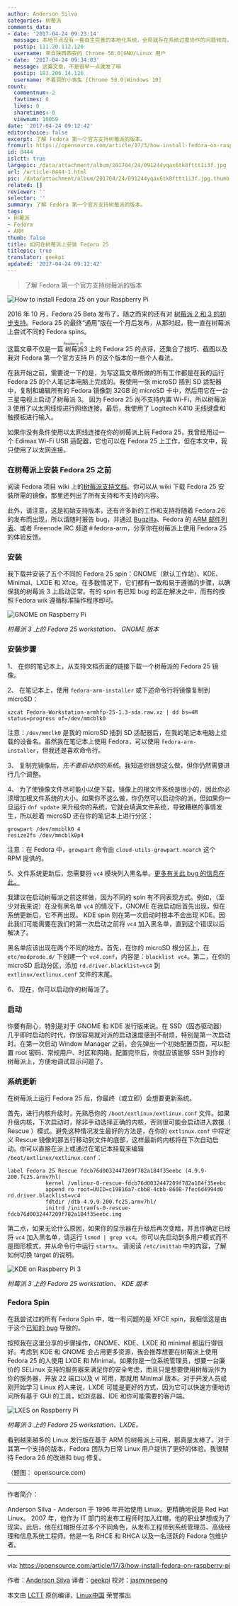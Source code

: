 ```yaml
---
author: Anderson Silva
categories: 树莓派
comments_data:
- date: '2017-04-24 09:23:14'
  message: 本地节点没有一套自主完善的本地化系统，全局就存在系统过度协作的问题倾向，而且普遍的恶化。。
  postip: 111.20.112.126
  username: 来自陕西西安的 Chrome 58.0|GNU/Linux 用户
- date: '2017-04-24 09:34:03'
  message: 这篇文章，不是很早一点就发了嘛
  postip: 183.206.14.126
  username: 不着调的小男生 [Chrome 58.0|Windows 10]
count:
  commentnum: 2
  favtimes: 0
  likes: 0
  sharetimes: 0
  viewnum: 10059
date: '2017-04-24 09:12:42'
editorchoice: false
excerpt: 了解 Fedora 第一个官方支持树莓派的版本。
fromurl: https://opensource.com/article/17/3/how-install-fedora-on-raspberry-pi
id: 8444
islctt: true
largepic: /data/attachment/album/201704/24/091244yqax6tk8fttt1i3f.jpg
url: /article-8444-1.html
pic: /data/attachment/album/201704/24/091244yqax6tk8fttt1i3f.jpg.thumb.jpg
related: []
reviewer: ''
selector: ''
summary: 了解 Fedora 第一个官方支持树莓派的版本。
tags:
- 树莓派
- Fedora
- ARM
thumb: false
title: 如何在树莓派上安装 Fedora 25
titlepic: true
translator: geekpi
updated: '2017-04-24 09:12:42'
---
```



> 
> 了解 Fedora 第一个官方支持树莓派的版本
> 
> 
> 


![How to install Fedora 25 on your Raspberry Pi](/data/attachment/album/201704/24/091244yqax6tk8fttt1i3f.jpg "How to install Fedora 25 on your Raspberry Pi")


2016 年 10 月，Fedora 25 Beta 发布了，随之而来的还有对 [树莓派 2 和 3 的初步支持](https://fedoramagazine.org/raspberry-pi-support-fedora-25-beta/)。Fedora 25 的最终“通用”版在一个月后发布，从那时起，我一直在树莓派上尝试不同的 Fedora spins。


这篇文章不仅是一篇<ruby> 树莓派 <rt>  Raspberry Pi </rt></ruby> 3 上的 Fedora 25 的点评，还集合了技巧、截图以及我对 Fedora 第一个官方支持 Pi 的这个版本的一些个人看法。


在我开始之前，需要说一下的是，为写这篇文章所做的所有工作都是在我的运行 Fedora 25 的个人笔记本电脑上完成的。我使用一张 microSD 插到 SD 适配器中，复制和编辑所有的 Fedora 镜像到 32GB 的 microSD 卡中，然后用它在一台三星电视上启动了树莓派 3。 因为 Fedora 25 尚不支持内置 Wi-Fi，所以树莓派 3 使用了以太网线缆进行网络连接。最后，我使用了 Logitech K410 无线键盘和触摸板进行输入。


如果你没有条件使用以太网线连接在你的树莓派上玩 Fedora 25，我曾经用过一个 Edimax Wi-Fi USB 适配器，它也可以在 Fedora 25 上工作，但在本文中，我只使用了以太网连接。


### 在树莓派上安装 Fedora 25 之前


阅读 Fedora 项目 wiki 上的[树莓派支持文档](https://fedoraproject.org/wiki/Raspberry_Pi)。你可以从 wiki 下载 Fedora 25 安装所需的镜像，那里还列出了所有支持和不支持的内容。


此外，请注意，这是初始支持版本，还有许多新的工作和支持将随着 Fedora 26 的发布而出现，所以请随时报告 bug，并通过 [Bugzilla](https://bugzilla.redhat.com/show_bug.cgi?id=245418)、Fedora 的 [ARM 邮件列表](https://lists.fedoraproject.org/admin/lists/arm%40lists.fedoraproject.org/)、或者 Freenode IRC 频道＃fedora-arm，分享你在树莓派上使用 Fedora 25 的体验反馈。


### 安装


我下载并安装了五个不同的 Fedora 25 spin：GNOME（默认工作站）、KDE、Minimal、LXDE 和 Xfce。在多数情况下，它们都有一致和易于遵循的步骤，以确保我的树莓派 3 上启动正常。有的 spin 有已知 bug 的正在解决之中，而有的按照 Fedora wik 遵循标准操作程序即可。


![GNOME on Raspberry Pi](/data/attachment/album/201704/24/091245zltj3ozvule1quy4.png "GNOME on Raspberry Pi")


*树莓派 3 上的 Fedora 25 workstation、 GNOME 版本*


### 安装步骤


1、 在你的笔记本上，从支持文档页面的链接下载一个树莓派的 Fedora 25 镜像。


2、 在笔记本上，使用 `fedora-arm-installer` 或下述命令行将镜像复制到 microSD：



```
xzcat Fedora-Workstation-armhfp-25-1.3-sda.raw.xz | dd bs=4M status=progress of=/dev/mmcblk0

```

注意：`/dev/mmclk0` 是我的 microSD 插到 SD 适配器后，在我的笔记本电脑上挂载的设备名。虽然我在笔记本上使用 Fedora，可以使用 `fedora-arm-installer`，但我还是喜欢命令行。


3、 复制完镜像后，*先不要启动你的系统*。我知道你很想这么做，但你仍然需要进行几个调整。


4、 为了使镜像文件尽可能小以便下载，镜像上的根文件系统是很小的，因此你必须增加根文件系统的大小。如果你不这么做，你仍然可以启动你的派，但如果你一旦运行 `dnf update` 来升级你的系统，它就会填满文件系统，导致糟糕的事情发生，所以趁着 microSD 还在你的笔记本上进行分区：



```
growpart /dev/mmcblk0 4
resize2fs /dev/mmcblk0p4

```

注意：在 Fedora 中，`growpart` 命令由 `cloud-utils-growpart.noarch` 这个 RPM 提供的。


5、文件系统更新后，您需要将 `vc4` 模块列入黑名单。[更多有关此 bug 的信息在此。](https://bugzilla.redhat.com/show_bug.cgi?id=1387733)


我建议在启动树莓派之前这样做，因为不同的 spin 有不同表现方式。例如，（至少对我来说）在没有黑名单 `vc4` 的情况下，GNOME 在我启动后首先出现，但在系统更新后，它不再出现。 KDE spin 则在第一次启动时根本不会出现 KDE。因此我们可能需要在我们的第一次启动之前将 `vc4` 加入黑名单，直到这个错误以后解决了。


黑名单应该出现在两个不同的地方。首先，在你的 microSD 根分区上，在 `etc/modprode.d/` 下创建一个 `vc4.conf`，内容是：`blacklist vc4`。第二，在你的 microSD 启动分区，添加 `rd.driver.blacklist=vc4` 到 `extlinux/extlinux.conf` 文件的末尾。


6、 现在，你可以启动你的树莓派了。


### 启动


你要有耐心，特别是对于 GNOME 和 KDE 发行版来说。在 SSD（固态驱动器）几乎即时启动的时代，你很容易就对派的启动速度感到不耐烦，特别是第一次启动时。在第一次启动 Window Manager 之前，会先弹出一个初始配置页面，可以配置 root 密码、常规用户、时区和网络。配置完毕后，你就应该能够 SSH 到你的树莓派上，方便地调试显示问题了。


### 系统更新


在树莓派上运行 Fedora 25 后，你最终（或立即）会想要更新系统。


首先，进行内核升级时，先熟悉你的 `/boot/extlinux/extlinux.conf` 文件。如果升级内核，下次启动时，除非手动选择正确的内核，否则很可能会启动进入救援（ Rescue ）模式。避免这种情况发生最好的方法是，在你的 `extlinux.conf` 中将定义 Rescue 镜像的那五行移动到文件的底部，这样最新的内核将在下次自动启动。你可以直接在派上或通过在笔记本挂载来编辑 `/boot/extlinux/extlinux.conf`：



```
label Fedora 25 Rescue fdcb76d0032447209f782a184f35eebc (4.9.9-200.fc25.armv7hl)
            kernel /vmlinuz-0-rescue-fdcb76d0032447209f782a184f35eebc
            append ro root=UUID=c19816a7-cbb8-4cbb-8608-7fec6d4994d0 rd.driver.blacklist=vc4
            fdtdir /dtb-4.9.9-200.fc25.armv7hl/
            initrd /initramfs-0-rescue-fdcb76d0032447209f782a184f35eebc.img
```

第二点，如果无论什么原因，如果你的显示器在升级后再次变暗，并且你确定已经将 `vc4` 加入黑名单，请运行 `lsmod | grep vc4`。你可以先启动到多用户模式而不是图形模式，并从命令行中运行 `startx`。 请阅读 `/etc/inittab` 中的内容，了解如何切换 target 的说明。


![KDE on Raspberry Pi 3](/data/attachment/album/201704/24/091246e4t429e4024hytl9.png "KDE on Raspberry Pi 3")


*树莓派 3 上的 Fedora 25 workstation、 KDE 版本*


### Fedora Spin


在我尝试过的所有 Fedora Spin 中，唯一有问题的是 XFCE spin，我相信这是由于这个[已知的 bug](https://bugzilla.redhat.com/show_bug.cgi?id=1389163) 导致的。


按照我在这里分享的步骤操作，GNOME、KDE、LXDE 和 minimal 都运行得很好。考虑到 KDE 和 GNOME 会占用更多资源，我会推荐想要在树莓派上使用 Fedora 25 的人使用 LXDE 和 Minimal。如果你是一位系统管理员，想要一台廉价的 SELinux 支持的服务器来满足你的安全考虑，而且只是想要使用树莓派作为你的服务器，开放 22 端口以及 vi 可用，那就用 Minimal 版本。对于开发人员或刚开始学习 Linux 的人来说，LXDE 可能是更好的方式，因为它可以快速方便地访问所有基于 GUI 的工具，如浏览器、IDE 和你可能需要的客户端。


![LXES on Raspberry Pi ](/data/attachment/album/201704/24/091247ydd0dtrbdrwirsax.png "LXDE on Raspberry Pi 3")


*树莓派 3 上的 Fedora 25 workstation、LXDE。*


看到越来越多的 Linux 发行版在基于 ARM 的树莓派上可用，那真是太棒了。对于其第一个支持的版本，Fedora 团队为日常 Linux 用户提供了更好的体验。我很期待 Fedora 26 的改进和 bug 修复。


（题图： opensource.com）




---


作者简介：


Anderson Silva - Anderson 于 1996 年开始使用 Linux。更精确地说是 Red Hat Linux。 2007 年，他作为 IT 部门的发布工程师时加入红帽，他的职业梦想成为了现实。此后，他在红帽担任过多个不同角色，从发布工程师到系统管理员、高级经理和信息系统工程师。他是一名 RHCE 和 RHCA 以及一名活跃的 Fedora 包维护者。




---


via: <https://opensource.com/article/17/3/how-install-fedora-on-raspberry-pi>


作者：[Anderson Silva](https://opensource.com/users/ansilva) 译者：[geekpi](https://github.com/geekpi) 校对：[jasminepeng](https://github.com/jasminepeng)


本文由 [LCTT](https://github.com/LCTT/TranslateProject) 原创编译，[Linux中国](https://linux.cn/) 荣誉推出